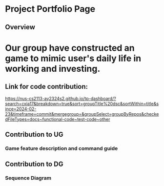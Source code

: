 # Project Portfolio Page

## Overview
# Our group have constructed an game to mimic user's daily life in working and investing.

## Link for code contribution:
https://nus-cs2113-ay2324s2.github.io/tp-dashboard/?search=cxia17&breakdown=true&sort=groupTitle%20dsc&sortWithin=title&since=2024-02-23&timeframe=commit&mergegroup=&groupSelect=groupByRepos&checkedFileTypes=docs~functional-code~test-code~other

## Contribution to UG
### Game feature description and command guide

## Contribution to DG
### Sequence Diagram

